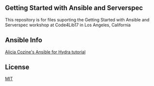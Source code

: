 ## Getting Started with Ansible and Serverspec

This repository is for files suporting the Getting Started with Ansible and Serverspec workshop at Code4Lib17 in Los Angeles, California

## Ansible Info

[Alicia Cozine's Ansible for Hydra tutorial](https://github.com/curationexperts/ansible-hydra/wiki/Ansible-for-Hydra)

## License

[MIT](https://opensource.org/licenses/MIT)
